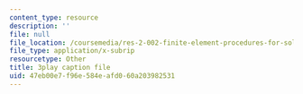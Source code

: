 ```yaml
---
content_type: resource
description: ''
file: null
file_location: /coursemedia/res-2-002-finite-element-procedures-for-solids-and-structures-spring-2010/47eb00e7f96e584eafd060a203982531_oNqSzzycRhw.vtt
file_type: application/x-subrip
resourcetype: Other
title: 3play caption file
uid: 47eb00e7-f96e-584e-afd0-60a203982531
---
```


